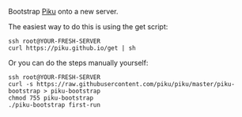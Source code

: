 Bootstrap [Piku](https://github.com/piku/piku) onto a new server.

The easiest way to do this is using the get script:

```
ssh root@YOUR-FRESH-SERVER
curl https://piku.github.io/get | sh
```

Or you can do the steps manually yourself:

```
ssh root@YOUR-FRESH-SERVER
curl -s https://raw.githubusercontent.com/piku/piku/master/piku-bootstrap > piku-bootstrap
chmod 755 piku-bootstrap
./piku-bootstrap first-run
```
